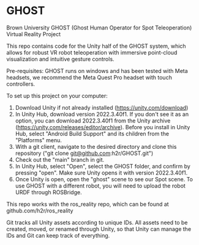 # GHOST
Brown University GHOST (Ghost Human Operator for Spot Teleoperation) Virtual Reality Project

This repo contains code for the Unity half of the GHOST system, which allows for robust VR robot teleoperation with immersive point-cloud visualization and intuitive gesture controls. 

Pre-requisites:
GHOST runs on windows and has been tested with Meta headsets, we recommend the Meta Quest Pro headset with touch controllers.


To set up this project on your computer:
1. Download Unity if not already installed (https://unity.com/download)
2. In Unity Hub, download version 2022.3.40f1. If you don't see it as an option, you can download 2022.3.40f1 from the Unity archive (https://unity.com/releases/editor/archive). Before you install in Unity Hub, select "Android Build Support" and its children from the "Platforms" menu.
3. With a git client, navigate to the desired directory and clone this repository ("git clone git@github.com:h2r/GHOST.git")
4. Check out the "main" branch in git.
5. In Unity Hub, select "Open", select the GHOST folder, and confirm by pressing "open". Make sure Unity opens it with version 2022.3.40f1.
6. Once Unity is open, open the "ghost" scene to see our Spot scene. To use GHOST with a different robot, you will need to upload the robot URDF through ROSBridge. 

This repo works with the ros\_reality repo, which can be found at github.com/h2r/ros\_reality

Git tracks all Unity assets according to unique IDs. All assets need to be created, moved, or renamed through Unity, so that Unity can manage the IDs and Git can keep track of everything.
